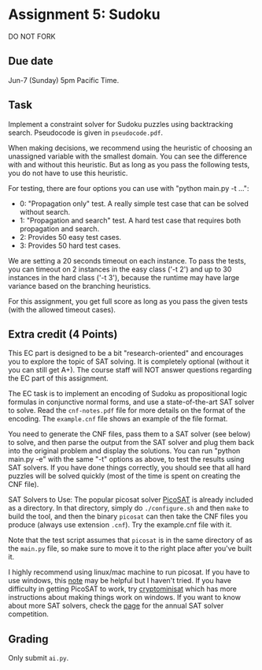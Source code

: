 Assignment 5: Sudoku
=========
DO NOT FORK

Due date
-----
Jun-7 (Sunday) 5pm Pacific Time. 

Task
-----
Implement a constraint solver for Sudoku puzzles using backtracking search. Pseudocode is given in `pseudocode.pdf`. 

When making decisions, we recommend using the heuristic of choosing an unassigned variable with the smallest domain. You can see the difference with and without this heuristic. But as long as you pass the following tests, you do not have to use this heuristic. 

For testing, there are four options you can use with "python main.py -t ...":
- 0: "Propagation only" test. A really simple test case that can be solved without search.
- 1: "Propagation and search" test. A hard test case that requires both propagation and search.
- 2: Provides 50 easy test cases. 
- 3: Provides 50 hard test cases. 

We are setting a 20 seconds timeout on each instance. To pass the tests, you can timeout on 2 instances in the easy class ('-t 2') and up to 30 instances in the hard class ('-t 3'), because the runtime may have large variance based on the branching heuristics.

For this assignment, you get full score as long as you pass the given tests (with the allowed timeout cases). 

Extra credit (4 Points)
-----
This EC part is designed to be a bit "research-oriented" and encourages you to explore the topic of SAT solving. It is completely optional (without it you can still get A+). The course staff will NOT answer questions regarding the EC part of this assignment.

The EC task is to implement an encoding of Sudoku as propositional logic formulas in conjunctive normal forms, and use a state-of-the-art SAT solver to solve. Read the `cnf-notes.pdf` file for more details on the format of the encoding. The `example.cnf` file shows an example of the file format. 

You need to generate the CNF files, pass them to a SAT solver (see below) to solve, and then parse the output from the SAT solver and plug them back into the original problem and display the solutions. You can run "python main.py -e" with the same "-t" options as above, to test the results using SAT solvers. If you have done things correctly, you should see that all hard puzzles will be solved quickly (most of the time is spent on creating the CNF file). 

SAT Solvers to Use: The popular picosat solver [PicoSAT](http://fmv.jku.at/picosat/) is already included as a directory. In that directory, simply do `./configure.sh` and then `make` to build the tool, and then the binary `picosat` can then take the CNF files you produce (always use extension `.cnf`). Try the example.cnf file with it. 

Note that the test script assumes that `picosat` is in the same directory of as the `main.py` file, so make sure to move it to the right place after you've built it. 

I highly recommend using linux/mac machine to run picosat. If you have to use windows, this [note](https://gist.github.com/ConstantineLignos/4601835) may be helpful but I haven't tried. If you have difficulty in getting PicoSAT to work, try [cryptominisat](https://github.com/msoos/cryptominisat) which has more instructions about making things work on windows. If you want to know about more SAT solvers, check the [page](http://www.satcompetition.org/) for the annual SAT solver competition. 

Grading
-----
Only submit `ai.py`.

